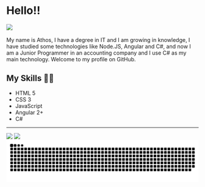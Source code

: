 <h1>Hello!!</h1>
  <a href="https://www.linkedin.com/in/athos-louzeiro-schrapett/">
    <img src="https://www.tmf-group.com/-/media/images/logos/case-study-logos/linkedin.png" width="70px">
  </a>
  <br>
<p>My name is Athos, I have a degree in IT and I am growing in knowledge, I have studied some technologies like Node.JS, Angular and C#, and now I am a Junior Programmer in an accounting company and I use C# as my main technology. Welcome to my profile on GitHub.</p>

<h2>My Skills 🧑‍💻</h2>

<ul>
  <li>HTML 5</li>
  <li>CSS 3</li>
  <li>JavaScript</li>
  <li>Angular 2+</li>
  <li>C#</li>
</ul>

<hr>

<div>
    <img height="180em" src="https://github-readme-stats.vercel.app/api?username=AthosSchrapett&show_icons=true&theme=dracula" />
    <img height="180em" src="https://github-readme-stats.vercel.app/api/top-langs/?username=AthosSchrapett&theme=dracula&layout=compact" />
</div>

<div>
    <img src="https://github.com/Platane/snk/raw/output/github-contribution-grid-snake.svg">
</div>
